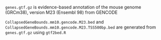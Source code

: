 `genes.gtf.gz` is evidence-based annotation of the mouse genome (GRCm38), version M23 (Ensembl 98) from GENCODE

`CollapsedGeneBounds.mm10.gencode.M23.bed` and `CollapsedGeneBounds.mm10.gencode.M23.TSS500bp.bed` are generated from `genes.gtf.gz` using `gtf2bed.R`
